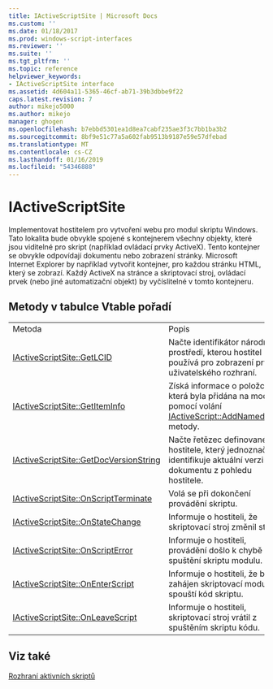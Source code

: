 ```yaml
---
title: IActiveScriptSite | Microsoft Docs
ms.custom: ''
ms.date: 01/18/2017
ms.prod: windows-script-interfaces
ms.reviewer: ''
ms.suite: ''
ms.tgt_pltfrm: ''
ms.topic: reference
helpviewer_keywords:
- IActiveScriptSite interface
ms.assetid: 4d604a11-5365-46cf-ab71-39b3dbbe9f22
caps.latest.revision: 7
author: mikejo5000
ms.author: mikejo
manager: ghogen
ms.openlocfilehash: b7ebbd5301ea1d8ea7cabf235ae3f3c7bb1ba3b2
ms.sourcegitcommit: 8bf9e51c77a5a602fab9513b9187e59e57dfebad
ms.translationtype: MT
ms.contentlocale: cs-CZ
ms.lasthandoff: 01/16/2019
ms.locfileid: "54346888"
---
```

# <a name="iactivescriptsite"></a>IActiveScriptSite
Implementovat hostitelem pro vytvoření webu pro modul skriptu Windows. Tato lokalita bude obvykle spojené s kontejnerem všechny objekty, které jsou viditelné pro skript (například ovládací prvky ActiveX). Tento kontejner se obvykle odpovídají dokumentu nebo zobrazení stránky. Microsoft Internet Explorer by například vytvořit kontejner, pro každou stránku HTML, který se zobrazí. Každý ActiveX na stránce a skriptovací stroj, ovládací prvek (nebo jiné automatizační objekt) by vyčíslitelné v tomto kontejneru.  
  
## <a name="methods-in-vtable-order"></a>Metody v tabulce Vtable pořadí  
  
|||  
|-|-|  
|Metoda|Popis|  
|[IActiveScriptSite::GetLCID](../../winscript/reference/iactivescriptsite-getlcid.md)|Načte identifikátor národního prostředí, kterou hostitel používá pro zobrazení prvků uživatelského rozhraní.|  
|[IActiveScriptSite::GetItemInfo](../../winscript/reference/iactivescriptsite-getiteminfo.md)|Získá informace o položce, která byla přidána na modul pomocí volání [IActiveScript::AddNamedItem](../../winscript/reference/iactivescript-addnameditem.md) metody.|  
|[IActiveScriptSite::GetDocVersionString](../../winscript/reference/iactivescriptsite-getdocversionstring.md)|Načte řetězec definované hostitele, který jednoznačně identifikuje aktuální verzi dokumentu z pohledu hostitele.|  
|[IActiveScriptSite::OnScriptTerminate](../../winscript/reference/iactivescriptsite-onscriptterminate.md)|Volá se při dokončení provádění skriptu.|  
|[IActiveScriptSite::OnStateChange](../../winscript/reference/iactivescriptsite-onstatechange.md)|Informuje o hostiteli, že skriptovací stroj změnil stavy.|  
|[IActiveScriptSite::OnScriptError](../../winscript/reference/iactivescriptsite-onscripterror.md)|Informuje o hostiteli, provádění došlo k chybě při spuštění skriptu modulu.|  
|[IActiveScriptSite::OnEnterScript](../../winscript/reference/iactivescriptsite-onenterscript.md)|Informuje o hostiteli, že byl zahájen skriptovací modul spouští kód skriptu.|  
|[IActiveScriptSite::OnLeaveScript](../../winscript/reference/iactivescriptsite-onleavescript.md)|Informuje o hostiteli, skriptovací stroj vrátil z spuštěním skriptu kódu.|  
  
## <a name="see-also"></a>Viz také  
 [Rozhraní aktivních skriptů](../../winscript/reference/active-script-interfaces.md)